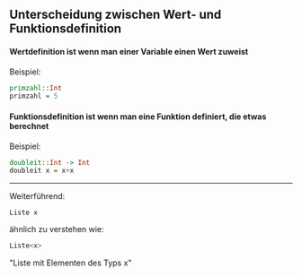 ## Unterscheidung zwischen Wert- und Funktionsdefinition
#### Wertdefinition ist wenn man einer Variable einen Wert zuweist
Beispiel: 
```hs
primzahl::Int
primzahl = 5
```

#### Funktionsdefinition ist wenn man eine Funktion definiert, die etwas berechnet
Beispiel:
```hs
doubleit::Int -> Int
doubleit x = x+x
```
----------------

Weiterführend:
```pseudocode
Liste x
```

ähnlich zu verstehen wie:
```java
Liste<x>
```
"Liste mit Elementen des Typs x"